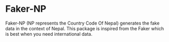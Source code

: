 # Faker-NP
Faker-NP (NP represents the Country Code Of Nepal) generates the fake data in the context of Nepal. This package is inspired from the Faker which is best when you need international data.